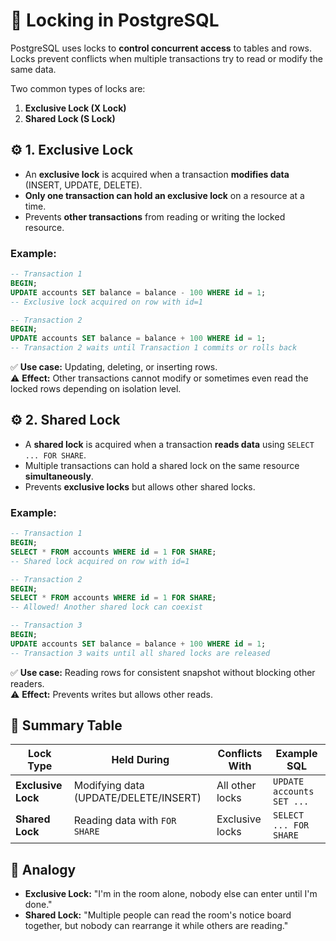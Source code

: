 # 🔑 Locking in PostgreSQL

PostgreSQL uses locks to **control concurrent access** to tables and rows. Locks prevent conflicts when multiple transactions try to read or modify the same data.

Two common types of locks are:
1. **Exclusive Lock (X Lock)**
2. **Shared Lock (S Lock)**

## ⚙️ 1. **Exclusive Lock**

* An **exclusive lock** is acquired when a transaction **modifies data** (INSERT, UPDATE, DELETE).
* **Only one transaction can hold an exclusive lock** on a resource at a time.
* Prevents **other transactions** from reading or writing the locked resource.

### Example:

```sql
-- Transaction 1
BEGIN;
UPDATE accounts SET balance = balance - 100 WHERE id = 1;
-- Exclusive lock acquired on row with id=1

-- Transaction 2
BEGIN;
UPDATE accounts SET balance = balance + 100 WHERE id = 1;
-- Transaction 2 waits until Transaction 1 commits or rolls back
```

✅ **Use case:** Updating, deleting, or inserting rows.  
⚠️ **Effect:** Other transactions cannot modify or sometimes even read the locked rows depending on isolation level.

## ⚙️ 2. **Shared Lock**

* A **shared lock** is acquired when a transaction **reads data** using `SELECT ... FOR SHARE`.
* Multiple transactions can hold a shared lock on the same resource **simultaneously**.
* Prevents **exclusive locks** but allows other shared locks.

### Example:

```sql
-- Transaction 1
BEGIN;
SELECT * FROM accounts WHERE id = 1 FOR SHARE;
-- Shared lock acquired on row with id=1

-- Transaction 2
BEGIN;
SELECT * FROM accounts WHERE id = 1 FOR SHARE;
-- Allowed! Another shared lock can coexist

-- Transaction 3
BEGIN;
UPDATE accounts SET balance = balance + 100 WHERE id = 1;
-- Transaction 3 waits until all shared locks are released
```

✅ **Use case:** Reading rows for consistent snapshot without blocking other readers.  
⚠️ **Effect:** Prevents writes but allows other reads.

## 🔄 Summary Table

| Lock Type | Held During | Conflicts With | Example SQL |
|-----------|-------------|----------------|-------------|
| **Exclusive Lock** | Modifying data (UPDATE/DELETE/INSERT) | All other locks | `UPDATE accounts SET ...` |
| **Shared Lock** | Reading data with `FOR SHARE` | Exclusive locks | `SELECT ... FOR SHARE` |

## 🔄 Analogy

* **Exclusive Lock:** "I'm in the room alone, nobody else can enter until I'm done."
* **Shared Lock:** "Multiple people can read the room's notice board together, but nobody can rearrange it while others are reading."